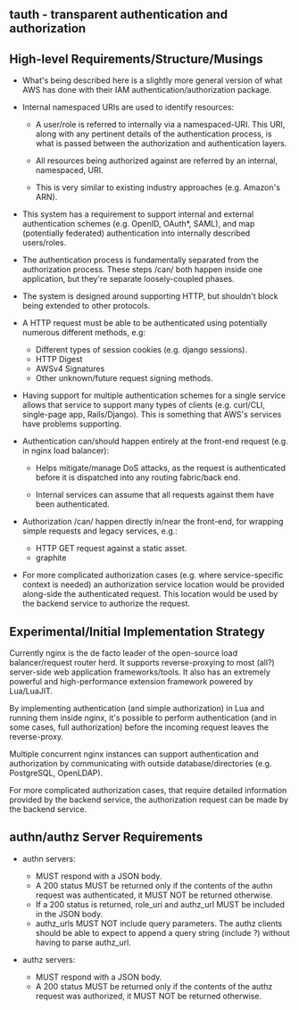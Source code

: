 tauth - transparent authentication and authorization
----------------------------------------------------

High-level Requirements/Structure/Musings
-----------------------------------------

- What's being described here is a slightly more general version of
  what AWS has done with their IAM authentication/authorization package.

- Internal namespaced URIs are used to identify resources:
  - A user/role is referred to internally via a namespaced-URI.  This URI,
	along with any pertinent details of the authentication process, is
	what is passed between the authorization and authentication layers.

  - All resources being authorized against are referred by an internal,
	namespaced, URI.

  - This is very similar to existing industry approaches (e.g. Amazon's
	ARN).

- This system has a requirement to support internal and external
  authentication schemes (e.g. OpenID, OAuth*, SAML), and map
  (potentially federated) authentication into internally described
  users/roles.

- The authentication process is fundamentally separated from the
  authorization process.  These steps /can/ both happen inside one
  application, but they're separate loosely-coupled phases.

- The system is designed around supporting HTTP, but shouldn't block being
  extended to other protocols.

- A HTTP request must be able to be authenticated using potentially numerous
  different methods, e.g:
  - Different types of session cookies (e.g. django sessions).
  - HTTP Digest
  - AWSv4 Signatures
  - Other unknown/future request signing methods.

- Having support for multiple authentication schemes for a single
  service allows that service to support many types of clients
  (e.g. curl/CLI, single-page app, Rails/Django).  This is something
  that AWS's services have problems supporting.

- Authentication can/should happen entirely at the front-end request
  (e.g.  in nginx load balancer):
  - Helps mitigate/manage DoS attacks, as the request is authenticated
	before it is dispatched into any routing fabric/back end.

  - Internal services can assume that all requests against them have
	been authenticated.

- Authorization /can/ happen directly in/near the front-end, for wrapping
  simple requests and legacy services, e.g.:

  - HTTP GET request against a static asset.
  - graphite

- For more complicated authorization cases (e.g. where
  service-specific context is needed) an authorization service
  location would be provided along-side the authenticated request.
  This location would be used by the backend service to authorize
  the request.

Experimental/Initial Implementation Strategy
--------------------------------------------

Currently nginx is the de facto leader of the open-source load
balancer/request router herd.  It supports reverse-proxying to most
(all?) server-side web application frameworks/tools.  It also has an
extremely powerful and high-performance extension framework powered
by Lua/LuaJIT.

By implementing authentication (and simple authorization) in Lua and
running them inside nginx, it's possible to perform authentication
(and in some cases, full authorization) before the incoming request
leaves the reverse-proxy.

Multiple concurrent nginx instances can support authentication and
authorization by communicating with outside database/directories
(e.g. PostgreSQL, OpenLDAP).

For more complicated authorization cases, that require detailed
information provided by the backend service, the authorization
request can be made by the backend service.

authn/authz Server Requirements
-------------------------------

- authn servers:
  - MUST respond with a JSON body.
  - A 200 status MUST be returned only if the contents of the authn request was authenticated, it MUST NOT be returned otherwise.
  - If a 200 status is returned, role_uri and authz_url MUST be included in the JSON body.
  - authz_urls MUST NOT include query parameters.  The authz clients should be able to expect to append a query string (include ?) without having to parse authz_url.

- authz servers:
  - MUST respond with a JSON body.
  - A 200 status MUST be returned only if the contents of the authz request was authorized, it MUST NOT be returned otherwise.
